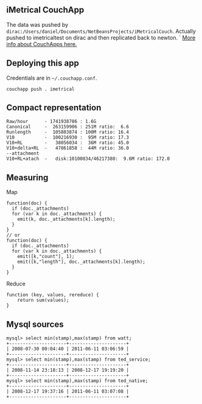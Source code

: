 ## iMetrical CouchApp

The data was pushed by `dirac:/Users/daniel/Documents/NetBeansProjects/iMetricalCouch`.
Actually pushed to imetricaltest on dirac and then replicated back to newton.
`
[More info about CouchApps here.](http://couchapp.org)

## Deploying this app
Credentials are in `~/.couchapp.conf`.

    couchapp push . imetrical

## Compact representation
    Raw/hour      - 1741938786 : 1.6G
    Canonical     -  263159906 : 251M ratio:  6.6
    Runlength     -  105803874 : 100M ratio: 16.4
    V10           -  100216930 :  95M ratio: 17.3
    V10+RL        -   38056034 :  36M ratio: 45.0
    V10+delta+RL  -   47861858 :  44M ratio: 36.0
    --attachment
    V10+RL+atach  -   disk:10100834/46217380:  9.6M ratio: 172.0

## Measuring

Map

    function(doc) {
      if (doc._attachments)
      for (var k in doc._attachments) {
        emit(k, doc._attachments[k].length);
      } 
    }
    // or
    function(doc) {
      if (doc._attachments)
      for (var k in doc._attachments) {
        emit([k,"count"], 1);
        emit([k,"length"], doc._attachments[k].length);
      } 
    }

Reduce    

    function (key, values, rereduce) {
        return sum(values);
    }

## Mysql sources

    mysql> select min(stamp),max(stamp) from watt;
    +---------------------+---------------------+
    | 2008-07-30 00:04:40 | 2011-06-11 03:06:59 |
    +---------------------+---------------------+
    mysql> select min(stamp),max(stamp) from ted_service;
    +---------------------+---------------------+
    | 2008-11-14 23:18:13 | 2008-12-17 19:19:20 |
    +---------------------+---------------------+
    mysql> select min(stamp),max(stamp) from ted_native;
    +---------------------+---------------------+
    | 2008-12-17 19:37:16 | 2011-06-11 03:07:08 |
    +---------------------+---------------------+
